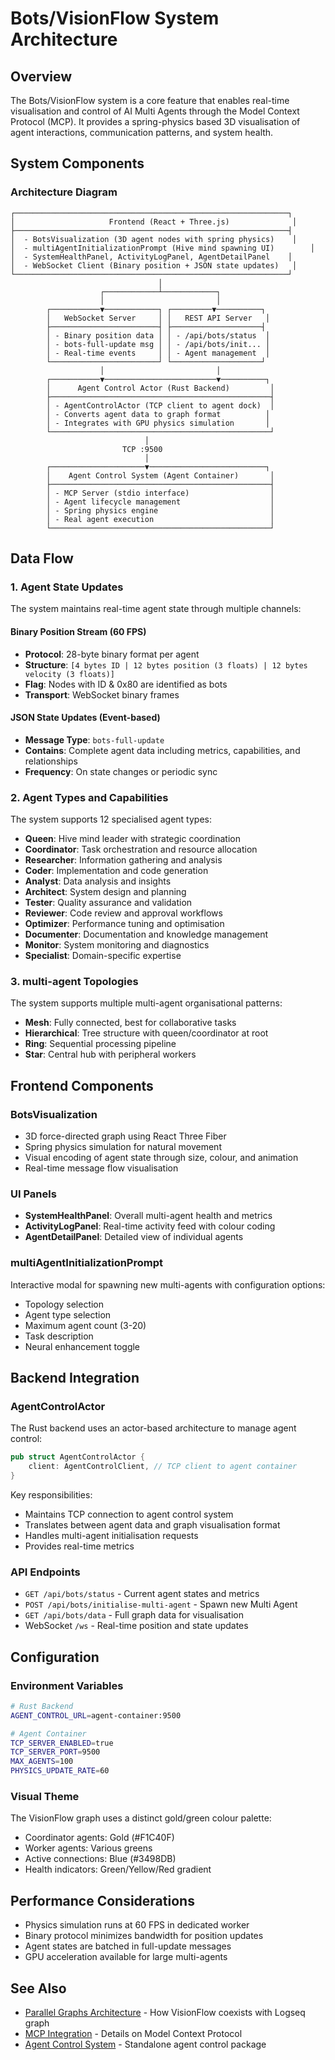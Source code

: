 # Bots/VisionFlow System Architecture

## Overview

The Bots/VisionFlow system is a core feature that enables real-time visualisation and control of AI Multi Agents through the Model Context Protocol (MCP). It provides a spring-physics based 3D visualisation of agent interactions, communication patterns, and system health.

## System Components

### Architecture Diagram

```
┌─────────────────────────────────────────────────────────────┐
│                     Frontend (React + Three.js)              │
├─────────────────────────────────────────────────────────────┤
│  - BotsVisualization (3D agent nodes with spring physics)    │
│  - multiAgentInitializationPrompt (Hive mind spawning UI)        │
│  - SystemHealthPanel, ActivityLogPanel, AgentDetailPanel    │
│  - WebSocket Client (Binary position + JSON state updates)   │
└─────────────────────────────────────────────────────────────┘
                                 │
                    ┌────────────┴────────────┐
                    │                         │
        ┌───────────▼────────────┐ ┌─────────▼──────────┐
        │   WebSocket Server     │ │   REST API Server   │
        ├────────────────────────┤ ├────────────────────┤
        │ - Binary position data │ │ - /api/bots/status  │
        │ - bots-full-update msg │ │ - /api/bots/init... │
        │ - Real-time events     │ │ - Agent management  │
        └────────────────────────┘ └────────────────────┘
                    │                         │
        ┌───────────▼─────────────────────────▼──────────┐
        │      Agent Control Actor (Rust Backend)         │
        ├─────────────────────────────────────────────────┤
        │ - AgentControlActor (TCP client to agent dock)  │
        │ - Converts agent data to graph format          │
        │ - Integrates with GPU physics simulation       │
        └─────────────────────────────────────────────────┘
                              │
                         TCP :9500
                              │
        ┌─────────────────────▼──────────────────────────┐
        │    Agent Control System (Agent Container)       │
        ├─────────────────────────────────────────────────┤
        │ - MCP Server (stdio interface)                  │
        │ - Agent lifecycle management                    │
        │ - Spring physics engine                         │
        │ - Real agent execution                          │
        └─────────────────────────────────────────────────┘
```

## Data Flow

### 1. Agent State Updates

The system maintains real-time agent state through multiple channels:

#### Binary Position Stream (60 FPS)
- **Protocol**: 28-byte binary format per agent
- **Structure**: `[4 bytes ID | 12 bytes position (3 floats) | 12 bytes velocity (3 floats)]`
- **Flag**: Nodes with ID & 0x80 are identified as bots
- **Transport**: WebSocket binary frames

#### JSON State Updates (Event-based)
- **Message Type**: `bots-full-update`
- **Contains**: Complete agent data including metrics, capabilities, and relationships
- **Frequency**: On state changes or periodic sync

### 2. Agent Types and Capabilities

The system supports 12 specialised agent types:

- **Queen**: Hive mind leader with strategic coordination
- **Coordinator**: Task orchestration and resource allocation
- **Researcher**: Information gathering and analysis
- **Coder**: Implementation and code generation
- **Analyst**: Data analysis and insights
- **Architect**: System design and planning
- **Tester**: Quality assurance and validation
- **Reviewer**: Code review and approval workflows
- **Optimizer**: Performance tuning and optimisation
- **Documenter**: Documentation and knowledge management
- **Monitor**: System monitoring and diagnostics
- **Specialist**: Domain-specific expertise

### 3. multi-agent Topologies

The system supports multiple multi-agent organisational patterns:

- **Mesh**: Fully connected, best for collaborative tasks
- **Hierarchical**: Tree structure with queen/coordinator at root
- **Ring**: Sequential processing pipeline
- **Star**: Central hub with peripheral workers

## Frontend Components

### BotsVisualization
- 3D force-directed graph using React Three Fiber
- Spring physics simulation for natural movement
- Visual encoding of agent state through size, colour, and animation
- Real-time message flow visualisation

### UI Panels
- **SystemHealthPanel**: Overall multi-agent health and metrics
- **ActivityLogPanel**: Real-time activity feed with colour coding
- **AgentDetailPanel**: Detailed view of individual agents

### multiAgentInitializationPrompt
Interactive modal for spawning new multi-agents with configuration options:
- Topology selection
- Agent type selection
- Maximum agent count (3-20)
- Task description
- Neural enhancement toggle

## Backend Integration

### AgentControlActor
The Rust backend uses an actor-based architecture to manage agent control:

```rust
pub struct AgentControlActor {
    client: AgentControlClient, // TCP client to agent container
}
```

Key responsibilities:
- Maintains TCP connection to agent control system
- Translates between agent data and graph visualisation format
- Handles multi-agent initialisation requests
- Provides real-time metrics

### API Endpoints

- `GET /api/bots/status` - Current agent states and metrics
- `POST /api/bots/initialise-multi-agent` - Spawn new Multi Agent
- `GET /api/bots/data` - Full graph data for visualisation
- WebSocket `/ws` - Real-time position and state updates

## Configuration

### Environment Variables

```bash
# Rust Backend
AGENT_CONTROL_URL=agent-container:9500

# Agent Container
TCP_SERVER_ENABLED=true
TCP_SERVER_PORT=9500
MAX_AGENTS=100
PHYSICS_UPDATE_RATE=60
```

### Visual Theme

The VisionFlow graph uses a distinct gold/green colour palette:
- Coordinator agents: Gold (#F1C40F)
- Worker agents: Various greens
- Active connections: Blue (#3498DB)
- Health indicators: Green/Yellow/Red gradient

## Performance Considerations

- Physics simulation runs at 60 FPS in dedicated worker
- Binary protocol minimizes bandwidth for position updates
- Agent states are batched in full-update messages
- GPU acceleration available for large multi-agents

## See Also

- [Parallel Graphs Architecture](./parallel-graphs.md) - How VisionFlow coexists with Logseq graph
- [MCP Integration](../server/features/mcp-integration.md) - Details on Model Context Protocol
- [Agent Control System](../../agent-control-system/README.md) - Standalone agent control package